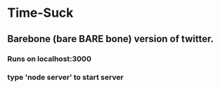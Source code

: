# Time-Suck
## Barebone (bare BARE bone) version of twitter.

### Runs on localhost:3000

### type 'node server' to start server
